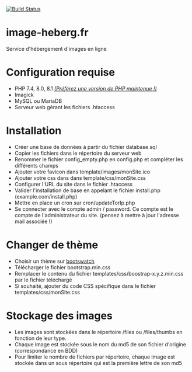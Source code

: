 [![Build Status](https://travis-ci.org/AnaelMobilia/image-heberg.fr.svg?branch=master)](https://travis-ci.org/AnaelMobilia/image-heberg.fr)
# image-heberg.fr
Service d'hébergement d'images en ligne

# Configuration requise
  - PHP 7.4, 8.0, 8.1 [*(Préférez une version de PHP maintenue !)*](https://www.php.net/supported-versions.php)
  - Imagick 
  - MySQL ou MariaDB
  - Serveur web gérant les fichiers .htaccess

# Installation
  - Créer une base de données à partir du fichier database.sql
  - Copier les fichiers dans le répertoire du serveur web
  - Renommer le fichier config_empty.php en config.php et compléter les différents champs
  - Ajouter votre favicon dans template/images/monSite.ico
  - Ajouter votre css dans dans template/css/monSite.css
  - Configurer l'URL du site dans le fichier .htaccess
  - Valider l'installation de base en appelant le fichier install.php (example.com/install.php)
  - Mettre en place un cron sur cron/updateTorIp.php
  - Se connecter avec le compte admin / password. Ce compte est le compte de l'administrateur du site. (pensez à mettre à jour l'adresse mail associée !)

# Changer de thème
  - Choisir un thème sur [bootswatch](https://bootswatch.com/)
  - Télécharger le fichier bootstrap.min.css
  - Remplacer le contenu du fichier templates/css/boostrap-x.y.z.min.css par le fichier téléchargé
  - Si souhaité, ajouter du code CSS spécifique dans le fichier templates/css/monSite.css

# Stockage des images
  - Les images sont stockées dans le répertoire /files ou /files/thumbs en fonction de leur type.
  - Chaque image est stockée sous le nom du md5 de son fichier d'origine (correspondance en BDD)
  - Pour limiter le nombre de fichiers par répertoire, chaque image est stockée dans un sous répertoire qui est la première lettre de son md5
